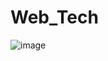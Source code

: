 # Web_Tech
![image](https://github.com/ChrisAryan/Web_Tech/assets/94884418/0854e70f-4b2f-4d6c-82d4-9d81708ed7d0)
